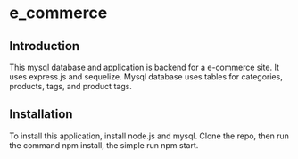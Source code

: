 # e_commerce

## Introduction
This mysql database and application is backend for a e-commerce site. It uses express.js and sequelize. Mysql database uses tables for categories, products, tags, and product tags.

## Installation
To install this application, install node.js and mysql. Clone the repo, then run the command npm install, the simple run npm start.  

